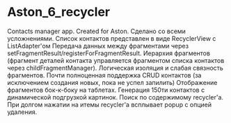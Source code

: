 # Aston_6_recycler
Contacts manager app.
Created for Aston.
Сделано со всеми усложнениями.
Список контактов представлен в виде RecyclerView с ListAdapter'ом
Передача данных между фрагментами через setFragmentResult/registerForFragmentResult.
Иерархия фрагментов (фрагмент деталей контакта управляется фрагментом списка контактов через childFragmentManager).
Логическая изоляция и слабая связность фрагментов.
Почти полноценная поддержка CRUD контактов (за исключением создания новых, пока не успел запилить)
Отображение фрагментов бок-к-боку на таблетах.
Генерация 150ти контактов с динамической подгрузкой картинок.
Поиск по содержимому recycler'a.
При долгом нажатии на итемы recycler'a всплывает popup  с опцией удаления.
